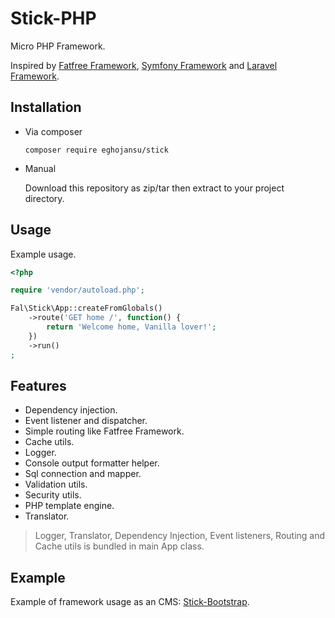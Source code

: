 # Stick-PHP

Micro PHP Framework.

Inspired by [Fatfree Framework][1], [Symfony Framework][2] and [Laravel Framework][3].

## Installation

- Via composer

  ```composer require eghojansu/stick```

- Manual

  Download this repository as zip/tar then extract to your project directory.

## Usage

Example usage.

```php
<?php

require 'vendor/autoload.php';

Fal\Stick\App::createFromGlobals()
    ->route('GET home /', function() {
        return 'Welcome home, Vanilla lover!';
    })
    ->run()
;

```

## Features

- Dependency injection.
- Event listener and dispatcher.
- Simple routing like Fatfree Framework.
- Cache utils.
- Logger.
- Console output formatter helper.
- Sql connection and mapper.
- Validation utils.
- Security utils.
- PHP template engine.
- Translator.

> Logger, Translator, Dependency Injection, Event listeners, Routing and Cache utils is bundled in main App class.

## Example

Example of framework usage as an CMS: [Stick-Bootstrap][4].


[1]: http://fatfreeframework.com
[2]: http://symfony.com
[3]: http://laravel.com
[4]: http://github.com/eghojansu/stick-bootstrap